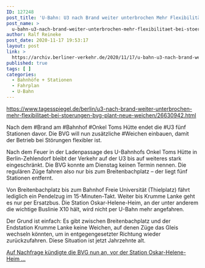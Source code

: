 ```yaml
---
ID: 127248
post_title: 'U-Bahn: U3 nach Brand weiter unterbrochen Mehr Flexibilität bei Störungen – BVG plant neue Weichen, aus Der Tagesspiegel'
post_name: >
  u-bahn-u3-nach-brand-weiter-unterbrochen-mehr-flexibilitaet-bei-stoerungen-bvg-plant-neue-weichen-aus-der-tagesspiegel
author: Ralf Reineke
post_date: 2020-11-17 19:53:17
layout: post
link: >
  https://archiv.berliner-verkehr.de/2020/11/17/u-bahn-u3-nach-brand-weiter-unterbrochen-mehr-flexibilitaet-bei-stoerungen-bvg-plant-neue-weichen-aus-der-tagesspiegel/
published: true
tags: [ ]
categories:
  - Bahnhöfe + Stationen
  - Fahrplan
  - U-Bahn
---
```

https://www.tagesspiegel.de/berlin/u3-nach-brand-weiter-unterbrochen-mehr-flexibilitaet-bei-stoerungen-bvg-plant-neue-weichen/26630942.html

Nach dem #Brand am #Bahnhof #Onkel Toms Hütte endet die #U3 fünf Stationen davor. Die BVG will nun zusätzliche #Weichen einbauen, damit der Betrieb bei Störungen flexibler ist.

Nach dem Feuer in der Ladenpassage des U-Bahnhofs Onkel Toms Hütte in Berlin-Zehlendorf bleibt der Verkehr auf der U3 bis auf weiteres stark eingeschränkt. Die BVG konnte am Dienstag keinen Termin nennen. Die regulären Züge fahren also nur bis zum Breitenbachplatz – der liegt fünf Stationen entfernt.

Von Breitenbachplatz bis zum Bahnhof Freie Universität (Thielplatz) fährt lediglich ein Pendelzug im 15-Minuten-Takt. Weiter bis Krumme Lanke geht es nur per Ersatzbus. Die Station Oskar-Helene-Heim, an der unter anderem die wichtige Buslinie X10 hält, wird nicht per U-Bahn mehr angefahren.

Der Grund ist einfach: Es gibt zwischen Breitenbachplatz und der Endstation Krumme Lanke keine Weichen, auf denen Züge das Gleis wechseln könnten, um in entgegengesetzter Richtung wieder zurückzufahren. Diese Situation ist jetzt Jahrzehnte alt.

<a href="https://www.tagesspiegel.de/berlin/u3-nach-brand-weiter-unterbrochen-mehr-flexibilitaet-bei-stoerungen-bvg-plant-neue-weichen/26630942.html">Auf Nachfrage kündigte die BVG nun an, vor der Station Oskar-Helene-Heim ...</a>
